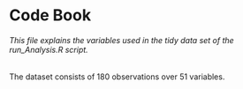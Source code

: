 # Code Book
###### This file explains the variables used in the tidy data set of the run_Analysis.R script.

The dataset consists of 180 observations over 51 variables. 



